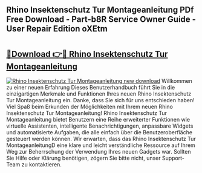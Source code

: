 ## Rhino Insektenschutz Tur Montageanleitung PDf Free Download - Part-b8R Service Owner Guide - User Repair Edition oXEtm

# <h2><a href="http://df8izo8.blite.top/?on=Rhino+Insektenschutz+Tur+Montageanleitung">🔗Download 👉🔴 Rhino Insektenschutz Tur Montageanleitung</a></h2>

[![Rhino Insektenschutz Tur Montageanleitung new download](https://i.imgur.com/lujVjoI.png)](http://df8izo8.blite.top/?on=Rhino+Insektenschutz+Tur+Montageanleitung)
Willkommen zu einer neuen Erfahrung Dieses Benutzerhandbuch führt Sie in die einzigartigen Merkmale und Funktionen Ihres neuen Rhino Insektenschutz Tur Montageanleitung ein. Danke, dass Sie sich für uns entschieden haben! Viel Spaß beim Erkunden der Möglichkeiten mit Ihrem neuen Rhino Insektenschutz Tur Montageanleitung! Rhino Insektenschutz Tur Montageanleitung bietet Benutzern eine Reihe erweiterter Funktionen wie virtuelle Assistenten, intelligente Benachrichtigungen, anpassbare Widgets und automatisierte Aufgaben, die alle einfach über die Benutzeroberfläche gesteuert werden können. Wir erwarten, dass das Rhino Insektenschutz Tur MontageanleitungD eine klare und leicht verständliche Ressource auf Ihrem Weg zur Beherrschung der Verwendung Ihres neuen Gadgets war. Sollten Sie Hilfe oder Klärung benötigen, zögern Sie bitte nicht, unser Support-Team zu kontaktieren.
